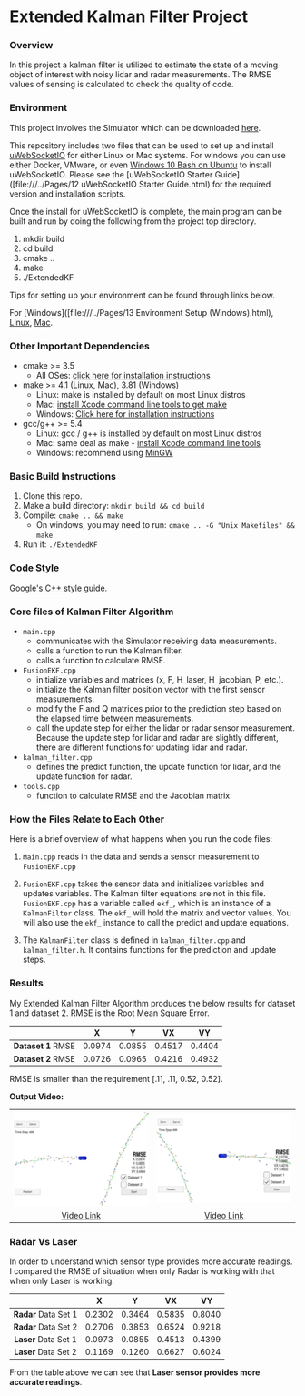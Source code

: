 # Extended Kalman Filter Project

### Overview

In this project a kalman filter is utilized to estimate the state of a moving object of interest with noisy lidar and radar measurements. The RMSE values of sensing is calculated to check the quality of code.

### Environment 

This project involves the Simulator which can be downloaded [here](https://github.com/udacity/self-driving-car-sim/releases).

This repository includes two files that can be used to set up and install [uWebSocketIO](https://github.com/uWebSockets/uWebSockets) for either Linux or Mac systems. For windows you can use either Docker, VMware, or even [Windows 10 Bash on Ubuntu](https://www.howtogeek.com/249966/how-to-install-and-use-the-linux-bash-shell-on-windows-10/) to install uWebSocketIO. Please see the [uWebSocketIO Starter Guide]([file:///../Pages/12 uWebSocketIO Starter Guide.html) for the required version and installation scripts.

Once the install for uWebSocketIO is complete, the main program can be built and run by doing the following from the project top directory.

1. mkdir build
2. cd build
3. cmake ..
4. make
5. ./ExtendedKF

Tips for setting up your environment can be found through links below.

For [Windows]([file:///../Pages/13 Environment Setup (Windows).html), [Linux](file:///../Pages/14%20Environment%20Setup%20(Linux).html), [Mac](file:///../Pages/15%20Environment%20Setup%20(Mac).html).




### Other Important Dependencies

* cmake >= 3.5
  * All OSes: [click here for installation instructions](https://cmake.org/install/)
* make >= 4.1 (Linux, Mac), 3.81 (Windows)
  * Linux: make is installed by default on most Linux distros
  * Mac: [install Xcode command line tools to get make](https://developer.apple.com/xcode/features/)
  * Windows: [Click here for installation instructions](http://gnuwin32.sourceforge.net/packages/make.htm)
* gcc/g++ >= 5.4
  * Linux: gcc / g++ is installed by default on most Linux distros
  * Mac: same deal as make - [install Xcode command line tools](https://developer.apple.com/xcode/features/)
  * Windows: recommend using [MinGW](http://www.mingw.org/)



### Basic Build Instructions

1. Clone this repo.
2. Make a build directory: `mkdir build && cd build`
3. Compile: `cmake .. && make` 
   * On windows, you may need to run: `cmake .. -G "Unix Makefiles" && make`
4. Run it: `./ExtendedKF `



### Code Style

 [Google's C++ style guide](https://google.github.io/styleguide/cppguide.html).



### Core files of Kalman Filter Algorithm

- `main.cpp` 
  * communicates with the Simulator receiving data measurements. 
  * calls a function to run the Kalman filter.
  * calls a function to calculate RMSE.
- `FusionEKF.cpp` 
  * initialize variables and matrices (x, F, H_laser, H_jacobian, P, etc.). 
  * initialize the Kalman filter position vector with the first sensor measurements. 
  * modify the F and Q matrices prior to the prediction step based on the elapsed time between measurements. 
  * call the update step for either the lidar or radar sensor measurement. Because the update step for lidar and radar are slightly different, there are different functions for updating lidar and radar. 
- `kalman_filter.cpp`
  * defines the predict function, the update function for lidar, and the update function for radar.
- `tools.cpp`
  * function to calculate RMSE and the Jacobian matrix.



### How the Files Relate to Each Other

Here is a brief overview of what happens when you run the code files:

1. `Main.cpp` reads in the data and sends a sensor measurement to `FusionEKF.cpp`

2. `FusionEKF.cpp` takes the sensor data and initializes variables and updates variables. The Kalman filter equations are not in this file. `FusionEKF.cpp` has a variable called `ekf_`, which is an instance of a `KalmanFilter` class. The `ekf_` will hold the matrix and vector values. You will also use the `ekf_` instance to call the predict and update equations.

3. The `KalmanFilter` class is defined in `kalman_filter.cpp` and `kalman_filter.h`. It contains functions for the prediction and update steps.




### Results

My Extended Kalman Filter Algorithm produces the below results for dataset 1 and dataset 2. RMSE is the Root Mean Square Error.

|                    |   X    |   Y    |   VX   |   VY   |
| :----------------: | :----: | :----: | :----: | :----: |
| **Dataset 1** RMSE | 0.0974 | 0.0855 | 0.4517 | 0.4404 |
| **Dataset 2** RMSE | 0.0726 | 0.0965 | 0.4216 | 0.4932 |

RMSE is smaller than the requirement [.11, .11, 0.52, 0.52].

**Output Video:**

|                                            |                                            |
| :----------------------------------------: | :----------------------------------------: |
|       ![Lr0_001](data/DataSet1.JPG)        |       ![Lr0_001](data/DataSet2.JPG)        |
| [Video Link](https://youtu.be/rYsgKpfEoGo) | [Video Link](https://youtu.be/3CNdFyvIvz0) |



### Radar Vs Laser

In order to understand which sensor type provides more accurate readings. I compared the RMSE of situation when only Radar is working with that when only Laser is working.

|                      |   X    |   Y    | VX     | VY     |
| :------------------: | :----: | :----: | ------ | ------ |
| **Radar** Data Set 1 | 0.2302 | 0.3464 | 0.5835 | 0.8040 |
| **Radar** Data Set 2 | 0.2706 | 0.3853 | 0.6524 | 0.9218 |
| **Laser** Data Set 1 | 0.0973 | 0.0855 | 0.4513 | 0.4399 |
| **Laser** Data Set 2 | 0.1169 | 0.1260 | 0.6627 | 0.6024 |

From the table above we can see that **Laser sensor provides more accurate readings**.


